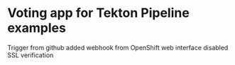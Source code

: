 # Voting app for Tekton Pipeline examples
Trigger from github
added webhook from OpenShift web interface
disabled SSL verification
